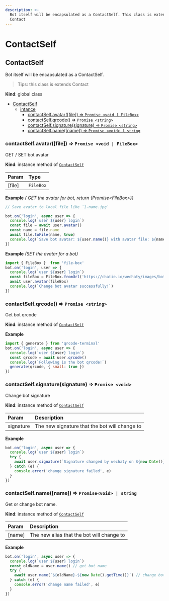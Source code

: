 ```yaml
---
description: >-
  Bot itself will be encapsulated as a ContactSelf. This class is extends
  Contact
---
```


# ContactSelf

## ContactSelf

Bot itself will be encapsulated as a ContactSelf.

> Tips: this class is extends Contact

**Kind**: global class

* [ContactSelf](contact-self.md#contactself)
  * [intance](contact-self.md#contactself)
    * [contactSelf.avatar\([file]\) ⇒ `Promise <void | FileBox>`](contact-self.md#contactselfavatarfile-⇒-promise)
    * [contactSelf.qrcode\(\) ⇒ `Promise <string>`](contact-self.md#contactselfqrcode-⇒-promise)
    * [contactSelf.signature\(signature\) ⇒ `Promise <string>`](contact-self.md#contactselfsignaturesignature)
    * [contactSelf.name\([name]\) ⇒ `Promise <void> | string`](contact-self.md#contactselfname-⇒-promisestring)

### contactSelf.avatar\(\[file\]\) ⇒ `Promise <void | FileBox>`

GET / SET bot avatar

**Kind**: instance method of [`ContactSelf`](contact-self.md#ContactSelf)

| Param | Type |
| :--- | :--- |
| \[file\] | `FileBox` |

**Example** _\( GET the avatar for bot, return {Promise&lt;FileBox&gt;}\)_

```javascript
// Save avatar to local file like `1-name.jpg`

bot.on('login', async user => {
  console.log(`user ${user} login`)
  const file = await user.avatar()
  const name = file.name
  await file.toFile(name, true)
  console.log(`Save bot avatar: ${user.name()} with avatar file: ${name}`)
})
```

**Example** _\(SET the avatar for a bot\)_

```javascript
import { FileBox }  from 'file-box'
bot.on('login', user => {
  console.log(`user ${user} login`)
  const fileBox = FileBox.fromUrl('https://chatie.io/wechaty/images/bot-qr-code.png')
  await user.avatar(fileBox)
  console.log(`Change bot avatar successfully!`)
})
```

### contactSelf.qrcode\(\) ⇒ `Promise <string>`

Get bot qrcode

**Kind**: instance method of [`ContactSelf`](contact-self.md#ContactSelf)  

**Example**

```javascript
import { generate } from 'qrcode-terminal'
bot.on('login', async user => {
  console.log(`user ${user} login`)
  const qrcode = await user.qrcode()
  console.log(`Following is the bot qrcode!`)
  generate(qrcode, { small: true })
})
```

### contactSelf.signature\(signature\) ⇒ `Promise <void>`

Change bot signature

**Kind**: instance method of [`ContactSelf`](contact-self.md#ContactSelf)

| Param | Description |
| :--- | :--- |
| signature | The new signature that the bot will change to |

**Example**

```javascript
bot.on('login', async user => {
  console.log(`user ${user} login`)
  try {
    await user.signature(`Signature changed by wechaty on ${new Date()}`)
  } catch (e) {
    console.error('change signature failed', e)
  }
})
```

### contactSelf.name\(\[name\]\) ⇒ `Promise<void> | string`

Get or change bot name.

**Kind**: instance method of [`ContactSelf`](contact-self.md#contactself)

| Param | Description |
| :--- | :--- |
| [name] | The new alias that the bot will change to |

**Example**

```javascript
bot.on('login', async user => {
  console.log(`user ${user} login`)
  const oldName = user.name() // get bot name
  try {
    await user.name(`${oldName}-${new Date().getTime()}`) // change bot name
  } catch (e) {
    console.error('change name failed', e)
  }
})
```

